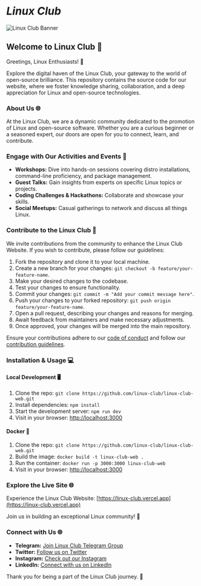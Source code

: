 # *Linux Club* 

![Linux Club Banner](/public/static/images/twitter-card.png)

## Welcome to Linux Club 🐧

Greetings, Linux Enthusiasts! 🚀

Explore the digital haven of the Linux Club, your gateway to the world of open-source brilliance. This repository contains the source code for our website, where we foster knowledge sharing, collaboration, and a deep appreciation for Linux and open-source technologies.

### About Us 🌐

At the Linux Club, we are a dynamic community dedicated to the promotion of Linux and open-source software. Whether you are a curious beginner or a seasoned expert, our doors are open for you to connect, learn, and contribute.

### Engage with Our Activities and Events 🚀

- **Workshops:** Dive into hands-on sessions covering distro installations, command-line proficiency, and package management.
- **Guest Talks:** Gain insights from experts on specific Linux topics or projects.
- **Coding Challenges & Hackathons:** Collaborate and showcase your skills.
- **Social Meetups:** Casual gatherings to network and discuss all things Linux.

### Contribute to the Linux Club 🤝

We invite contributions from the community to enhance the Linux Club Website. If you wish to contribute, please follow our guidelines:

1. Fork the repository and clone it to your local machine.
2. Create a new branch for your changes: `git checkout -b feature/your-feature-name`.
3. Make your desired changes to the codebase.
4. Test your changes to ensure functionality.
5. Commit your changes: `git commit -m "Add your commit message here"`.
6. Push your changes to your forked repository: `git push origin feature/your-feature-name`.
7. Open a pull request, describing your changes and reasons for merging.
8. Await feedback from maintainers and make necessary adjustments.
9. Once approved, your changes will be merged into the main repository.

Ensure your contributions adhere to our [code of conduct](CONTRIBUTING.md) and follow our [contribution guidelines](CONTRIBUTING.md).

### Installation & Usage 💻

#### Local Development 🖥️

1. Clone the repo: `git clone https://github.com/linux-club/linux-club-web.git`
2. Install dependencies: `npm install`
3. Start the development server: `npm run dev`
4. Visit in your browser: [http://localhost:3000](http://localhost:3000)

#### Docker  🐳

1. Clone the repo: `git clone https://github.com/linux-club/linux-club-web.git`
2. Build the image: `docker build -t linux-club-web .`
3. Run the container: `docker run -p 3000:3000 linux-club-web`
4. Visit in your browser: [http://localhost:3000](http://localhost:3000)  

### Explore the Live Site 🌐

Experience the Linux Club Website: [https://linux-club.vercel.app](https://linux-club.vercel.app)

Join us in building an exceptional Linux community! 🚀

### Connect with Us 🌐
- **Telegram:** [Join Linux Club Telegram Group](https://t.me/Linux_Users_Club)
- **Twitter:** [Follow us on Twitter](https://twitter.com/i/communities/1607126742795448320)
- **Instagram:** [Check out our Instagram](https://www.instagram.com/the_linux.club?utm_source=ig_web_button_share_sheet&igsh=ZDNlZDc0MzIxNw==) 
- **LinkedIn:** [Connect with us on LinkedIn](https://www.linkedin.com/groups/9274714/)

Thank you for being a part of the Linux Club journey. 🐧
